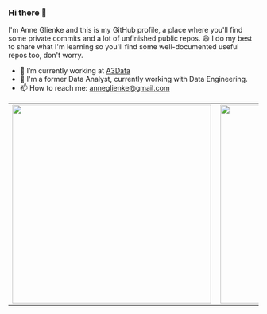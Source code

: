 ### Hi there 👋

I'm Anne Glienke and this is my GitHub profile, a place where you'll find some private commits and a lot of unfinished public repos. 😄
I do my best to share what I'm learning so you'll find some well-documented useful repos too, don't worry.  

- 🔭  I’m currently working at [A3Data](https://github.com/a3data)
- 🌱  I'm a former Data Analyst, currently working with Data Engineering.
- 📫  How to reach me: anneglienke@gmail.com

<center>
<table>
    <tr>
        <td><img width="400px" align="left" src="https://github-readme-stats.vercel.app/api?username=anneglienke&theme=vue&count_private=true"/></td>
        <td><img width="400px" align="left" src="https://github-readme-stats.vercel.app/api/top-langs/?username=anneglienke&hide=html&layout=compact&theme=vue&count_private=true" /></td>
    </tr>   
</table>
</center> 
